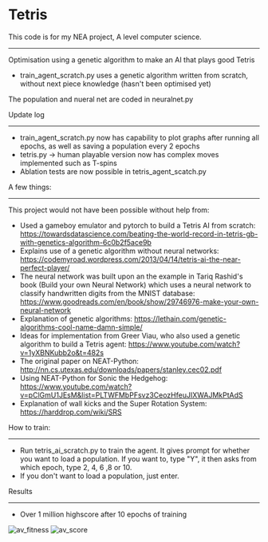 # Tetris
This code is for my NEA project, A level computer science. 

_____________________________________________________________________________
Optimisation using a genetic algorithm to make an AI that plays good Tetris
- train_agent_scratch.py uses a genetic algorithm written from scratch, without next piece knowledge (hasn't been optimised yet)

The population and nueral net are coded in neuralnet.py

Update log
_______________________________________________________
- train_agent_scratch.py now has capability to plot graphs after running all epochs, as well as saving a population every 2 epochs
- tetris.py -> human playable version now has complex moves implemented such as T-spins
- Ablation tests are now possible in tetris_agent_scatch.py

A few things:
_______________

This project would not have been possible without help from:

- Used a gameboy emulator and pytorch to build a Tetris AI from scratch: https://towardsdatascience.com/beating-the-world-record-in-tetris-gb-with-genetics-algorithm-6c0b2f5ace9b
- Explains use of a genetic algorithm without neural networks: https://codemyroad.wordpress.com/2013/04/14/tetris-ai-the-near-perfect-player/
- The neural network was built upon an the example in Tariq Rashid's book (Build your own Neural Network) which uses a neural network to classify handwritten digits from the MNIST database: https://www.goodreads.com/en/book/show/29746976-make-your-own-neural-network
- Explanation of genetic algorithms: https://lethain.com/genetic-algorithms-cool-name-damn-simple/
- Ideas for implementation from Greer Viau, who also used a genetic algorithm to build a Tetris agent: https://www.youtube.com/watch?v=1yXBNKubb2o&t=482s 
- The original paper on NEAT-Python: http://nn.cs.utexas.edu/downloads/papers/stanley.cec02.pdf
- Using NEAT-Python for Sonic the Hedgehog: https://www.youtube.com/watch?v=pClGmU1JEsM&list=PLTWFMbPFsvz3CeozHfeuJIXWAJMkPtAdS
- Explanation of wall kicks and the Super Rotation System: https://harddrop.com/wiki/SRS

How to train: 
_____________________________________

- Run tetris_ai_scratch.py to train the agent. It gives prompt for whether you want to load a population. If you want to, type "Y", it then asks from which epoch, type 
2, 4, 6 ,8 or 10. 
- If you don't want to load a population, just enter. 

Results
_______________________________
- Over 1 million highscore after 10 epochs of training 


![av_fitness](https://user-images.githubusercontent.com/56346800/162254605-8b0fb67c-1f60-45b1-9aea-97c2fb17eb83.png)
![av_score](https://user-images.githubusercontent.com/56346800/162254617-61dce174-5056-4c1e-b6cd-f347576ee134.png)
